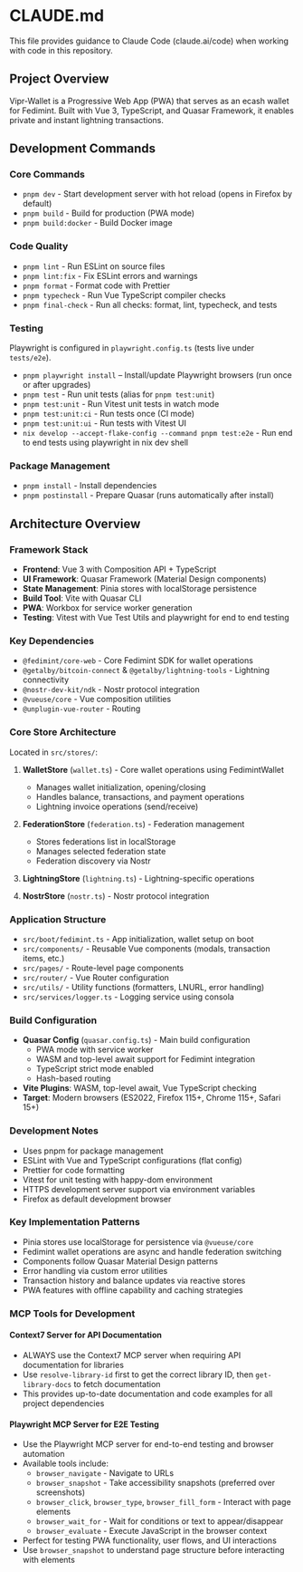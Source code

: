 # CLAUDE.md

This file provides guidance to Claude Code (claude.ai/code) when working with code in this repository.

## Project Overview

Vipr-Wallet is a Progressive Web App (PWA) that serves as an ecash wallet for Fedimint. Built with Vue 3, TypeScript, and Quasar Framework, it enables private and instant lightning transactions.

## Development Commands

### Core Commands

- `pnpm dev` - Start development server with hot reload (opens in Firefox by default)
- `pnpm build` - Build for production (PWA mode)
- `pnpm build:docker` - Build Docker image

### Code Quality

- `pnpm lint` - Run ESLint on source files
- `pnpm lint:fix` - Fix ESLint errors and warnings 
- `pnpm format` - Format code with Prettier
- `pnpm typecheck` - Run Vue TypeScript compiler checks
- `pnpm final-check` - Run all checks: format, lint, typecheck, and tests

### Testing

Playwright is configured in `playwright.config.ts` (tests live under `tests/e2e`).

- `pnpm playwright install` – Install/update Playwright browsers (run once or after upgrades)
- `pnpm test` - Run unit tests (alias for `pnpm test:unit`)
- `pnpm test:unit` - Run Vitest unit tests in watch mode
- `pnpm test:unit:ci` - Run tests once (CI mode)
- `pnpm test:unit:ui` - Run tests with Vitest UI
- `nix develop --accept-flake-config --command pnpm test:e2e` - Run end to end tests using playwright in nix dev shell

### Package Management

- `pnpm install` - Install dependencies
- `pnpm postinstall` - Prepare Quasar (runs automatically after install)

## Architecture Overview

### Framework Stack

- **Frontend**: Vue 3 with Composition API + TypeScript
- **UI Framework**: Quasar Framework (Material Design components)
- **State Management**: Pinia stores with localStorage persistence
- **Build Tool**: Vite with Quasar CLI
- **PWA**: Workbox for service worker generation
- **Testing**: Vitest with Vue Test Utils and playwright for end to end testing

### Key Dependencies

- `@fedimint/core-web` - Core Fedimint SDK for wallet operations
- `@getalby/bitcoin-connect` & `@getalby/lightning-tools` - Lightning connectivity
- `@nostr-dev-kit/ndk` - Nostr protocol integration
- `@vueuse/core` - Vue composition utilities
- `@unplugin-vue-router` - Routing

### Core Store Architecture

Located in `src/stores/`:

1. **WalletStore** (`wallet.ts`) - Core wallet operations using FedimintWallet
   - Manages wallet initialization, opening/closing
   - Handles balance, transactions, and payment operations
   - Lightning invoice operations (send/receive)

2. **FederationStore** (`federation.ts`) - Federation management
   - Stores federations list in localStorage
   - Manages selected federation state
   - Federation discovery via Nostr

3. **LightningStore** (`lightning.ts`) - Lightning-specific operations
4. **NostrStore** (`nostr.ts`) - Nostr protocol integration

### Application Structure

- `src/boot/fedimint.ts` - App initialization, wallet setup on boot
- `src/components/` - Reusable Vue components (modals, transaction items, etc.)
- `src/pages/` - Route-level page components
- `src/router/` - Vue Router configuration
- `src/utils/` - Utility functions (formatters, LNURL, error handling)
- `src/services/logger.ts` - Logging service using consola

### Build Configuration

- **Quasar Config** (`quasar.config.ts`) - Main build configuration
  - PWA mode with service worker
  - WASM and top-level await support for Fedimint integration
  - TypeScript strict mode enabled
  - Hash-based routing
- **Vite Plugins**: WASM, top-level await, Vue TypeScript checking
- **Target**: Modern browsers (ES2022, Firefox 115+, Chrome 115+, Safari 15+)

### Development Notes

- Uses pnpm for package management
- ESLint with Vue and TypeScript configurations (flat config)
- Prettier for code formatting
- Vitest for unit testing with happy-dom environment
- HTTPS development server support via environment variables
- Firefox as default development browser

### Key Implementation Patterns

- Pinia stores use localStorage for persistence via `@vueuse/core`
- Fedimint wallet operations are async and handle federation switching
- Components follow Quasar Material Design patterns
- Error handling via custom error utilities
- Transaction history and balance updates via reactive stores
- PWA features with offline capability and caching strategies

### MCP Tools for Development

#### Context7 Server for API Documentation

- ALWAYS use the Context7 MCP server when requiring API documentation for libraries
- Use `resolve-library-id` first to get the correct library ID, then `get-library-docs` to fetch documentation
- This provides up-to-date documentation and code examples for all project dependencies

#### Playwright MCP Server for E2E Testing

- Use the Playwright MCP server for end-to-end testing and browser automation
- Available tools include:
  - `browser_navigate` - Navigate to URLs
  - `browser_snapshot` - Take accessibility snapshots (preferred over screenshots)
  - `browser_click`, `browser_type`, `browser_fill_form` - Interact with page elements
  - `browser_wait_for` - Wait for conditions or text to appear/disappear
  - `browser_evaluate` - Execute JavaScript in the browser context
- Perfect for testing PWA functionality, user flows, and UI interactions
- Use `browser_snapshot` to understand page structure before interacting with elements
